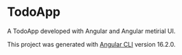 # TodoApp
A TodoApp developed with Angular and Angular metirial UI.

This project was generated with [Angular CLI](https://github.com/angular/angular-cli) version 16.2.0.
